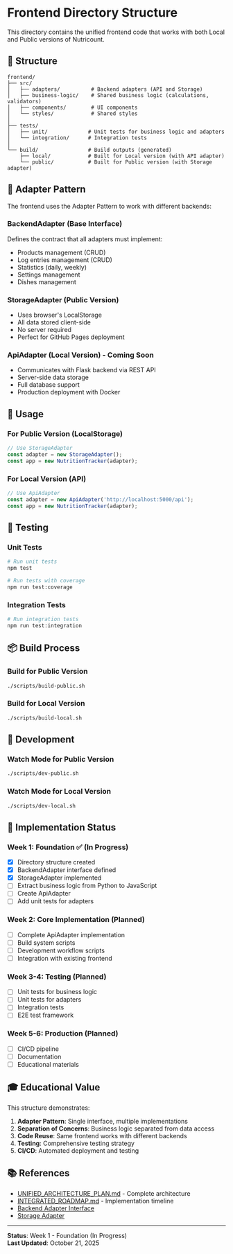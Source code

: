 # Frontend Directory Structure

This directory contains the unified frontend code that works with both Local and Public versions of Nutricount.

## 📁 Structure

```
frontend/
├── src/
│   ├── adapters/          # Backend adapters (API and Storage)
│   ├── business-logic/    # Shared business logic (calculations, validators)
│   ├── components/        # UI components
│   └── styles/            # Shared styles
│
├── tests/
│   ├── unit/             # Unit tests for business logic and adapters
│   └── integration/      # Integration tests
│
└── build/                # Build outputs (generated)
    ├── local/            # Built for Local version (with API adapter)
    └── public/           # Built for Public version (with Storage adapter)
```

## 🔧 Adapter Pattern

The frontend uses the Adapter Pattern to work with different backends:

### BackendAdapter (Base Interface)
Defines the contract that all adapters must implement:
- Products management (CRUD)
- Log entries management (CRUD)
- Statistics (daily, weekly)
- Settings management
- Dishes management

### StorageAdapter (Public Version)
- Uses browser's LocalStorage
- All data stored client-side
- No server required
- Perfect for GitHub Pages deployment

### ApiAdapter (Local Version) - Coming Soon
- Communicates with Flask backend via REST API
- Server-side data storage
- Full database support
- Production deployment with Docker

## 🎯 Usage

### For Public Version (LocalStorage)
```javascript
// Use StorageAdapter
const adapter = new StorageAdapter();
const app = new NutritionTracker(adapter);
```

### For Local Version (API)
```javascript
// Use ApiAdapter
const adapter = new ApiAdapter('http://localhost:5000/api');
const app = new NutritionTracker(adapter);
```

## 🧪 Testing

### Unit Tests
```bash
# Run unit tests
npm test

# Run tests with coverage
npm run test:coverage
```

### Integration Tests
```bash
# Run integration tests
npm run test:integration
```

## 📦 Build Process

### Build for Public Version
```bash
./scripts/build-public.sh
```

### Build for Local Version
```bash
./scripts/build-local.sh
```

## 🚀 Development

### Watch Mode for Public Version
```bash
./scripts/dev-public.sh
```

### Watch Mode for Local Version
```bash
./scripts/dev-local.sh
```

## 📝 Implementation Status

### Week 1: Foundation ✅ (In Progress)
- [x] Directory structure created
- [x] BackendAdapter interface defined
- [x] StorageAdapter implemented
- [ ] Extract business logic from Python to JavaScript
- [ ] Create ApiAdapter
- [ ] Add unit tests for adapters

### Week 2: Core Implementation (Planned)
- [ ] Complete ApiAdapter implementation
- [ ] Build system scripts
- [ ] Development workflow scripts
- [ ] Integration with existing frontend

### Week 3-4: Testing (Planned)
- [ ] Unit tests for business logic
- [ ] Unit tests for adapters
- [ ] Integration tests
- [ ] E2E test framework

### Week 5-6: Production (Planned)
- [ ] CI/CD pipeline
- [ ] Documentation
- [ ] Educational materials

## 🎓 Educational Value

This structure demonstrates:
1. **Adapter Pattern**: Single interface, multiple implementations
2. **Separation of Concerns**: Business logic separated from data access
3. **Code Reuse**: Same frontend works with different backends
4. **Testing**: Comprehensive testing strategy
5. **CI/CD**: Automated deployment and testing

## 📚 References

- [UNIFIED_ARCHITECTURE_PLAN.md](../UNIFIED_ARCHITECTURE_PLAN.md) - Complete architecture
- [INTEGRATED_ROADMAP.md](../INTEGRATED_ROADMAP.md) - Implementation timeline
- [Backend Adapter Interface](src/adapters/backend-adapter.js)
- [Storage Adapter](src/adapters/storage-adapter.js)

---

**Status**: Week 1 - Foundation (In Progress)  
**Last Updated**: October 21, 2025
